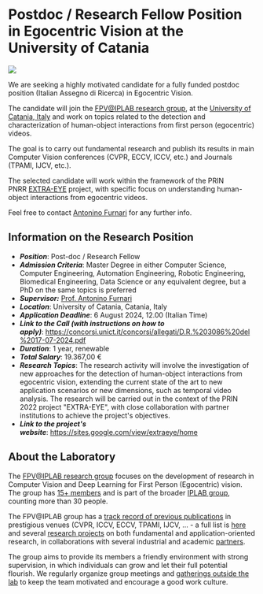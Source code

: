 # Postdoc / Research Fellow Position in Egocentric Vision at the University of Catania



<div class="pull-left" style="width:25%">
<a href="https://sites.google.com/view/extraeye/"><img src="/openings/extraeye.png"></a>
</div>

We are seeking a highly motivated candidate for a fully funded postdoc position (Italian Assegno di Ricerca) in Egocentric Vision.

The candidate will join the [FPV@IPLAB research group](https://iplab.dmi.unict.it/fpv/), at the [University of Catania, Italy](http://unict.it) and work on topics related to the detection and characterization of human-object interactions from first person (egocentric) videos.

The goal is to carry out fundamental research and publish its results in main Computer Vision conferences (CVPR, ECCV, ICCV, etc.) and Journals (TPAMI, IJCV, etc.).

The selected candidate will work within the framework of the PRIN PNRR [EXTRA-EYE](https://sites.google.com/view/extraeye/home) project, with specific focus on understanding human-object interactions from egocentric videos.

Feel free to contact [Antonino Furnari](mailto:antonino.furnari@unict.it "mailto:antonino.furnari@unict.it") for any further info.

Information on the Research Position
------------------------------------

-   ***Position***: Post-doc / Research Fellow
-   ***Admission Criteria***: Master Degree in either Computer Science, Computer Engineering, Automation Engineering, Robotic Engineering, Biomedical Engineering, Data Science or any equivalent degree, but a PhD on the same topics is preferred
-   ***Supervisor:*** [Prof. Antonino Furnari](http://antoninofurnari.it/)
-   ***Location***: University of Catania, Catania, Italy
-   ***Application Deadline***: 6 August 2024, 12.00 (Italian Time)
-   ***Link to the Call (with instructions on how to apply)***: <https://concorsi.unict.it/concorsi/allegati/D.R.%203086%20del%2017-07-2024.pdf>
-   ***Duration***: 1 year, renewable
-   ***Total Salary***: 19.367,00 € 
-   ***Research Topics***: The research activity will involve the investigation of new approaches for the detection of human-object interactions from egocentric vision, extending the current state of the art to new application scenarios or new dimensions, such as temporal video analysis. The research will be carried out in the context of the PRIN 2022 project "EXTRA-EYE", with close collaboration with partner institutions to achieve the project's objectives.
-   ***Link to the project's website***: <https://sites.google.com/view/extraeye/home>

About the Laboratory
--------------------

The [FPV@IPLAB research group](http://iplab.dmi.unict.it/fpv/) focuses on the development of research in Computer Vision and Deep Learning for First Person (Egocentric) vision. The group has [15+ members](https://iplab.dmi.unict.it/fpv/people) and is part of the broader [IPLAB group](https://iplab.dmi.unict.it), counting more than 30 people.

The FPV@IPLAB group has a [track record of previous publications](https://iplab.dmi.unict.it/fpv/research) in prestigious venues (CVPR, ICCV, ECCV, TPAMI, IJCV, ... - a full list is [here](https://iplab.dmi.unict.it/fpv/publications) and several [research projects](https://iplab.dmi.unict.it/fpv/projects) on both fundamental and application-oriented research, in collaborations with several industrial and academic [partners](https://iplab.dmi.unict.it/fpv/partners).

The group aims to provide its members a friendly environment with strong supervision, in which individuals can grow and let their full potential flourish. We regularly organize group meetings and [gatherings outside the lab](https://www.antoninofurnari.it/thelab/) to keep the team motivated and encourage a good work culture.